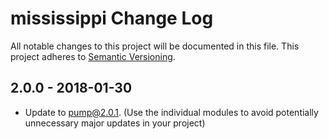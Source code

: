# mississippi Change Log
All notable changes to this project will be documented in this file.
This project adheres to [Semantic Versioning](http://semver.org/).

## 2.0.0 - 2018-01-30
* Update to pump@2.0.1.  (Use the individual modules to avoid potentially unnecessary major updates in your project)
